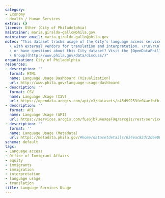 ```yaml
---
category:
- Economy
- Health / Human Services
extras: {}
license: Other (City of Philadelphia)
maintainer: maria.giraldo-gallo@phila.gov
maintainer_email: maria.giraldo-gallo@phila.gov
notes: "This dataset tracks usage of the City's language access services through contracts\
  \ with external vendors for translation and interpretation. \r\n\r\nTrouble downloading\
  \ or have questions about this City dataset? Visit the [OpenDataPhilly Discussion\
  \ Group](http://www.phila.gov/data/discuss/)"
organization: City of Philadelphia
resources:
- description: ''
  format: HTML
  name: Language Usage Dashboard (Visualization)
  url: http://www.phila.gov/language-usage-dashboard
- description: ''
  format: CSV
  name: Language Usage (CSV)
  url: https://opendata.arcgis.com/api/v3/datasets/c45d99253fe04aefbfbf7b7cda7197ca_0/downloads/data?format=csv&spatialRefId=4326&where=1%3D1
- description: ''
  format: API
  name: Language Usage (API)
  url: https://services.arcgis.com/fLeGjb7u4uXqeF9q/arcgis/rest/services/MASTER_FY22_Template_for_Open_Data_Philly_9_21_22_(V4)/FeatureServer/0/query?outFields=*&where=1%3D1
- description: ''
  format: ''
  name: Language Usage (Metadata)
  url: https://metadata.phila.gov/#home/datasetdetails/634eac83dc2dee002120a9bc/representationdetails/634eac86dc2dee002120a9f3/
schema: default
tags:
- Language access
- Office of Immigrant Affairs
- equity
- immigrants
- immigration
- interpretation
- language usage
- translation
title: Language Services Usage
---
```

